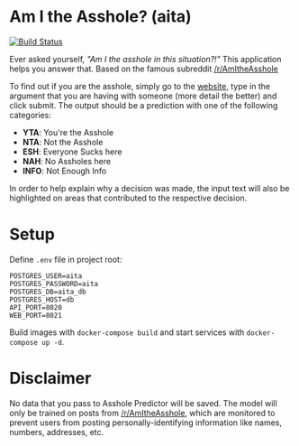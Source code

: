 #  Am I the Asshole? (aita)

[![Build Status](https://travis-ci.com/logan-connolly/aita.svg?branch=master)](https://travis-ci.com/logan-connolly/aita)

Ever asked yourself, *"Am I the asshole in this situation?!"* This application helps you answer that. Based on the famous subreddit [/r/AmItheAsshole](https://www.reddit.com/r/AmItheAsshole/)

To find out if you are the asshole, simply go to the [website](https://github.com/logan-connolly/aita), type in the argument that you are having with someone (more detail the better) and click submit. The output should be a prediction with one of the following categories:

- **YTA**: You're the Asshole
- **NTA**: Not the Asshole
- **ESH**: Everyone Sucks here
- **NAH**: No Assholes here
- **INFO**: Not Enough Info

In order to help explain why a decision was made, the input text will also be highlighted on areas that contributed to the respective decision.

# Setup

Define `.env` file in project root:

```shell
POSTGRES_USER=aita
POSTGRES_PASSWORD=aita
POSTGRES_DB=aita_db
POSTGRES_HOST=db
API_PORT=8020
WEB_PORT=8021
```

Build images with `docker-compose build` and start services with `docker-compose up -d`.

# Disclaimer

No data that you pass to Asshole Predictor will be saved. The model will only be trained on posts from [/r/AmItheAsshole](https://www.reddit.com/r/AmItheAsshole/), which are monitored to prevent users from posting personally-identifying information like names, numbers, addresses, etc.
